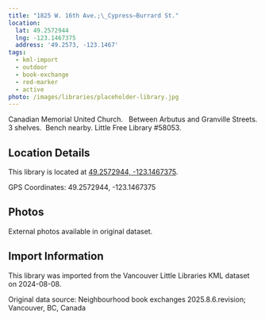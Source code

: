```yaml
---
title: "1825 W. 16th Ave.;\_Cypress—Burrard St."
location:
  lat: 49.2572944
  lng: -123.1467375
  address: '49.2573, -123.1467'
tags:
  - kml-import
  - outdoor
  - book-exchange
  - red-marker
  - active
photo: /images/libraries/placeholder-library.jpg
---
```

Canadian Memorial United Church.  
Between Arbutus and Granville Streets.
3 shelves.  Bench nearby. 
Little Free Library #58053.

## Location Details

This library is located at [49.2572944, -123.1467375](https://www.google.com/maps?q=49.2572944,-123.1467375).

GPS Coordinates: 49.2572944, -123.1467375

## Photos

External photos available in original dataset.

## Import Information

This library was imported from the Vancouver Little Libraries KML dataset on 2024-08-08.

Original data source: Neighbourhood book exchanges 2025.8.6.revision; Vancouver, BC, Canada
